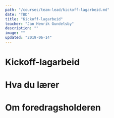 ```yaml
---
path: "/courses/team-lead/kickoff-lagarbeid.md"
date: "TBD"
title: "Kickoff-lagarbeid"
teacher: "Jan Henrik Gundelsby"
description: ""
image: ""
updated: "2019-06-14"
---
```


# Kickoff-lagarbeid

# Hva du lærer

# Om foredragsholderen

